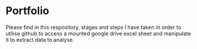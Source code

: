 # Portfolio
Please find in this respository, stages and steps I have taken in order to utilise github to access a mounted google drive excel sheet and manipulate it to extract data to analyse. 
